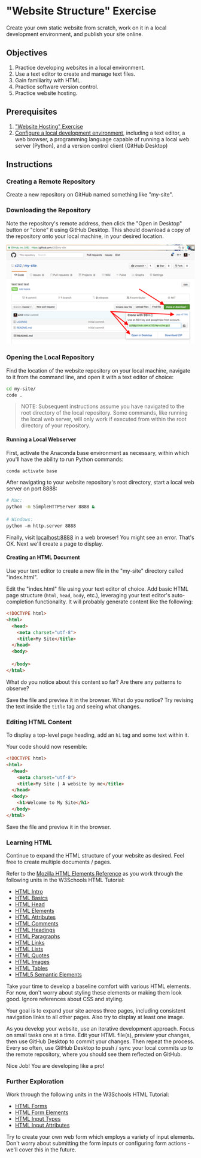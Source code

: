 # "Website Structure" Exercise

Create your own static website from scratch, work on it in a local development environment, and publish your site online.

## Objectives

  1. Practice developing websites in a local environment.
  2. Use a text editor to create and manage text files.
  3. Gain familiarity with HTML.
  4. Practice software version control.
  5. Practice website hosting.

## Prerequisites

  1. ["Website Hosting" Exercise](/exercises/open-source/exercise.md)
  2. [Configure a local development environment](https://github.com/prof-rossetti/intro-to-python/blob/master/units/unit-0.md#development-environment-setup), including a text editor, a web browser, a programming language capable of running a local web server (Python), and a version control client (GitHub Desktop)

## Instructions

### Creating a Remote Repository

Create a new repository on GitHub named something like "my-site".

### Downloading the Repository

Note the repository's remote address, then click the "Open in Desktop" button or "clone" it using GitHub Desktop. This should download a copy of the repository onto your local machine, in your desired location.

![a screenshot of the button on github that reveals a repository's remote address](remote-repo-address.png)

### Opening the Local Repository

Find the location of the website repository on your local machine, navigate to it from the command line, and open it with a text editor of choice:

```` sh
cd my-site/
code .
````

> NOTE: Subsequent instructions assume you have navigated to the root directory of the local repository. Some commands, like running the local web server, will only work if executed from within the root directory of your repository.

#### Running a Local Webserver

First, activate the Anaconda base environment as necessary, within which you'll have the ability to run Python commands:


``` sh
conda activate base
```

After navigating to your website repository's root directory, start a local web server on port 8888:

```sh
# Mac:
python -m SimpleHTTPServer 8888 &

# Windows:
python –m http.server 8888
```

Finally, visit [localhost:8888](localhost:8888) in a web browser! You might see an error. That's OK. Next we'll create a page to display.

#### Creating an HTML Document

Use your text editor to create a new file in the "my-site" directory called "index.html".

Edit the "index.html" file using your text editor of choice. Add basic HTML page structure (`html`, `head`, `body`, etc.), leveraging your text editor's auto-completion functionality. It will probably generate content like the following:

```` html
<!DOCTYPE html>
<html>
  <head>
    <meta charset="utf-8">
    <title>My Site</title>
  </head>
  <body>

  </body>
</html>
````

What do you notice about this content so far? Are there any patterns to observe?

Save the file and preview it in the browser. What do you notice? Try revising the text inside the `title` tag and seeing what changes.

### Editing HTML Content

To display a top-level page heading, add an `h1` tag and some text within it.

Your code should now resemble:

```` html
<!DOCTYPE html>
<html>
  <head>
    <meta charset="utf-8">
    <title>My Site | A website by me</title>
  </head>
  <body>
    <h1>Welcome to My Site</h1>
  </body>
</html>
````

Save the file and preview it in the browser.

### Learning HTML

Continue to expand the HTML structure of your website as desired. Feel free to create multiple documents / pages.

Refer to the [Mozilla HTML Elements Reference](https://developer.mozilla.org/en-US/docs/Web/HTML/Element) as you work through the following units in the W3Schools HTML Tutorial:

  + [HTML Intro](https://www.w3schools.com/html/html_intro.asp)
  + [HTML Basics](https://www.w3schools.com/html/html_basic.asp)
  + [HTML Head](https://www.w3schools.com/html/html_head.asp)
  + [HTML Elements](https://www.w3schools.com/html/html_elements.asp)
  + [HTML Attributes](https://www.w3schools.com/html/html_attributes.asp)
  + [HTML Comments](https://www.w3schools.com/html/html_comments.asp)
  + [HTML Headings](https://www.w3schools.com/html/html_headings.asp)
  + [HTML Paragraphs](https://www.w3schools.com/html/html_paragraphs.asp)
  + [HTML Links](https://www.w3schools.com/html/html_links.asp)
  + [HTML Lists](https://www.w3schools.com/html/html_lists.asp)
  + [HTML Quotes](https://www.w3schools.com/html/html_quotation_elements.asp)
  + [HTML Images](https://www.w3schools.com/html/html_images.asp)
  + [HTML Tables](https://www.w3schools.com/html/html_tables.asp)
  + [HTML5 Semantic Elements](https://www.w3schools.com/html/html5_semantic_elements.asp)

Take your time to develop a baseline comfort with various HTML elements. For now, don't worry about styling these elements or making them look good. Ignore references about CSS and styling.

Your goal is to expand your site across three pages, including consistent navigation links to all other pages. Also try to display at least one image.

As you develop your website, use an iterative development approach. Focus on small tasks one at a time. Edit your HTML file(s), preview your changes, then use GitHub Desktop to commit your changes. Then repeat the process. Every so often, use GitHub Desktop to push / sync your local commits up to the remote repository, where you should see them reflected on GitHub.

Nice Job! You are developing like a pro!

### Further Exploration

Work through the following units in the W3Schools HTML Tutorial:

  + [HTML Forms](https://www.w3schools.com/html/html_forms.asp)
  + [HTML Form Elements](https://www.w3schools.com/html/html_form_elements.asp)
  + [HTML Input Types](https://www.w3schools.com/html/html_form_input_types.asp)
  + [HTML Input Attributes](https://www.w3schools.com/html/html_form_attributes.asp)

Try to create your own web form which employs a variety of input elements. Don't worry about submitting the form inputs or configuring form actions - we'll cover this in the future.

